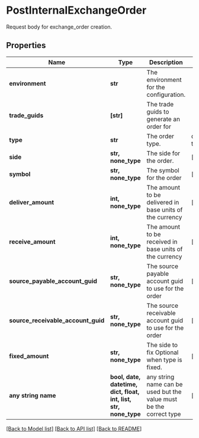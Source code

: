 # PostInternalExchangeOrder

Request body for exchange_order creation.

## Properties
Name | Type | Description | Notes
------------ | ------------- | ------------- | -------------
**environment** | **str** | The environment for the configuration. | 
**trade_guids** | **[str]** | The trade guids to generate an order for | 
**type** | **str** | The order type. | defaults to "fixed"
**side** | **str, none_type** | The side for the order. | [optional] 
**symbol** | **str, none_type** | The symbol for the order | [optional] 
**deliver_amount** | **int, none_type** | The amount to be delivered in base units of the currency | [optional] 
**receive_amount** | **int, none_type** | The amount to be received in base units of the currency | [optional] 
**source_payable_account_guid** | **str, none_type** | The source payable account guid to use for the order | [optional] 
**source_receivable_account_guid** | **str, none_type** | The source receivable account guid to use for the order | [optional] 
**fixed_amount** | **str, none_type** | The side to fix Optional when type is fixed. | [optional] 
**any string name** | **bool, date, datetime, dict, float, int, list, str, none_type** | any string name can be used but the value must be the correct type | [optional]

[[Back to Model list]](../README.md#documentation-for-models) [[Back to API list]](../README.md#documentation-for-api-endpoints) [[Back to README]](../README.md)


